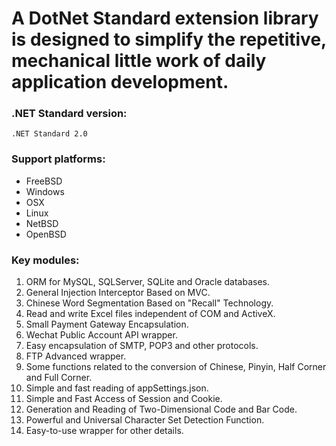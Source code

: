 # A DotNet Standard extension library is designed to simplify the repetitive, mechanical little work of daily application development.

### .NET Standard version:

    .NET Standard 2.0

### Support platforms:

* FreeBSD
* Windows
* OSX
* Linux
* NetBSD
* OpenBSD

### Key modules:

1. ORM for MySQL, SQLServer, SQLite and Oracle databases.
2. General Injection Interceptor Based on MVC.
3. Chinese Word Segmentation Based on "Recall" Technology.
4. Read and write Excel files independent of COM and ActiveX.
5. Small Payment Gateway Encapsulation.
6. Wechat Public Account API wrapper.
7. Easy encapsulation of SMTP, POP3 and other protocols.
8. FTP Advanced wrapper.
9. Some functions related to the conversion of Chinese, Pinyin, Half Corner and Full Corner.
10. Simple and fast reading of appSettings.json.
11. Simple and Fast Access of Session and Cookie.
12. Generation and Reading of Two-Dimensional Code and Bar Code.
13. Powerful and Universal Character Set Detection Function.
14. Easy-to-use wrapper for other details.
